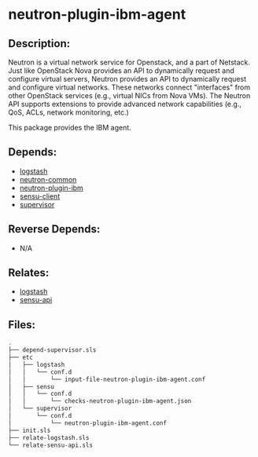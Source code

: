 # neutron-plugin-ibm-agent

## Description:

Neutron is a virtual network service for Openstack, and a part of Netstack. Just like OpenStack Nova provides an API to dynamically request and configure virtual servers, Neutron provides an API to dynamically request and configure virtual networks. These networks connect "interfaces" from other OpenStack services (e.g., virtual NICs from Nova VMs). The Neutron API supports extensions to provide advanced network capabilities (e.g., QoS, ACLs, network monitoring, etc.)

This package provides the IBM agent.

## Depends:

  -  [logstash](/salt/logstash)
  -  [neutron-common](/salt/neutron-common)
  -  [neutron-plugin-ibm](/salt/neutron-plugin-ibm)
  -  [sensu-client](/salt/sensu-client)
  -  [supervisor](/salt/supervisor)

## Reverse Depends:

  -  N/A

## Relates:

  -  [logstash](/salt/logstash)
  -  [sensu-api](/salt/sensu-api)

## Files:

```bash
.
├── depend-supervisor.sls
├── etc
│   ├── logstash
│   │   └── conf.d
│   │       └── input-file-neutron-plugin-ibm-agent.conf
│   ├── sensu
│   │   └── conf.d
│   │       └── checks-neutron-plugin-ibm-agent.json
│   └── supervisor
│       └── conf.d
│           └── neutron-plugin-ibm-agent.conf
├── init.sls
├── relate-logstash.sls
└── relate-sensu-api.sls
```
